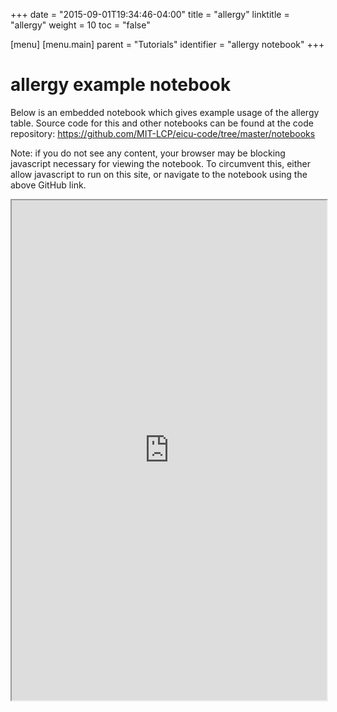 +++
date = "2015-09-01T19:34:46-04:00"
title = "allergy"
linktitle = "allergy"
weight = 10
toc = "false"

[menu]
  [menu.main]
    parent = "Tutorials"
    identifier = "allergy notebook"
+++

# allergy example notebook

Below is an embedded notebook which gives example usage of the allergy table.
Source code for this and other notebooks can be found at the code repository:
https://github.com/MIT-LCP/eicu-code/tree/master/notebooks

Note: if you do not see any content, your browser may be blocking javascript necessary for viewing the notebook. To circumvent this, either allow javascript to run on this site, or navigate to the notebook using the above GitHub link.

<iframe src="https://nbviewer.jupyter.org/github/MIT-LCP/eicu-code/blob/master/notebooks/allergy.ipynb" width="100%" height="800" scrolling="yes"></iframe>
